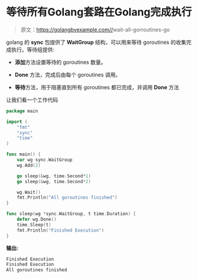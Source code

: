 # 等待所有Golang套路在Golang完成执行

> 原文：<https://golangbyexample.com//>wait-all-gorroutines-go

golang 的 **sync** 包提供了 **WaitGroup** 结构，可以用来等待 goroutines 的收集完成执行。等待组提供:

*   **添加**方法设置等待的 goroutines 数量。

*   **Done** 方法，完成后由每个 goroutines 调用。

*   **等待**方法，用于阻塞直到所有 goroutines 都已完成，并调用 **Done** 方法

让我们看一个工作代码

```go
package main

import (
    "fmt"
    "sync"
    "time"
)

func main() {
    var wg sync.WaitGroup
    wg.Add(2)

    go sleep(&wg, time.Second*1)
    go sleep(&wg, time.Second*2)

    wg.Wait()
    fmt.Println("All goroutines finished")
}

func sleep(wg *sync.WaitGroup, t time.Duration) {
    defer wg.Done()
    time.Sleep(t)
    fmt.Println("Finished Execution")
}
```

**输出:**

```go
Finished Execution
Finished Execution
All goroutines finished
```